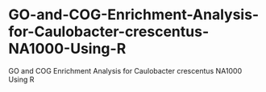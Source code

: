 # GO-and-COG-Enrichment-Analysis-for-Caulobacter-crescentus-NA1000-Using-R
GO and COG Enrichment Analysis for Caulobacter crescentus NA1000 Using R
